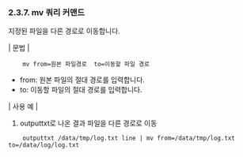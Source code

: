 ### 2.3.7. mv 쿼리 커맨드

지정된 파일을 다른 경로로 이동합니다.

\| 문법 \|

~~~~
	mv from=원본 파일경로  to=이동할 파일 경로
~~~~

 * from: 원본 파일의 절대 경로를 입력합니다.
 * to: 이동할 파일의 절대 경로를 입력합니다.

\| 사용 예 \|

1) outputtxt로 나온 결과 파일을 다른 경로로 이동

~~~
	outputtxt /data/tmp/log.txt line | mv from=/data/tmp/log.txt to=/data/log/log.txt
~~~

